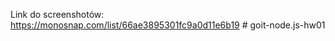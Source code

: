Link do screenshotów:
https://monosnap.com/list/66ae3895301fc9a0d11e6b19
#   g o i t - n o d e . j s - h w 0 1  
 